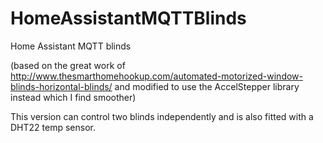# HomeAssistantMQTTBlinds

Home Assistant MQTT blinds

(based on the great work of http://www.thesmarthomehookup.com/automated-motorized-window-blinds-horizontal-blinds/
and modified to use the AccelStepper library instead which I find smoother)

This version can control two blinds independently and is also fitted with a DHT22 temp sensor.
